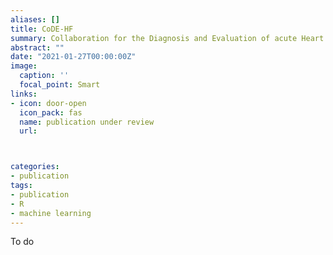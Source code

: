 ```yaml
---
aliases: []
title: CoDE-HF 
summary: Collaboration for the Diagnosis and Evaluation of acute Heart Failure
abstract: ""
date: "2021-01-27T00:00:00Z"
image:
  caption: ''
  focal_point: Smart
links:
- icon: door-open
  icon_pack: fas
  name: publication under review
  url: 



categories:
- publication
tags:
- publication
- R
- machine learning
---
```


To do
